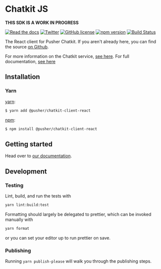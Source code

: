 # Chatkit JS
**THIS SDK IS A WORK IN PROGRESS**

[![Read the docs](https://img.shields.io/badge/read_the-docs-92A8D1.svg)](https://docs.pusher.com/chatkit/reference/react)
[![Twitter](https://img.shields.io/badge/twitter-@Pusher-blue.svg?style=flat)](http://twitter.com/Pusher)
[![GitHub license](https://img.shields.io/badge/license-MIT-lightgrey.svg)](https://github.com/pusher/chatkit-client-react/blob/master/LICENSE.md)
[![npm version](https://badge.fury.io/js/%40pusher%2Fchatkit-client.svg)](https://badge.fury.io/js/%40pusher%2Fchatkit-client-react)
[![Build Status](https://travis-ci.org/pusher/chatkit-client-js.svg?branch=master)](https://travis-ci.org/pusher/chatkit-client-react)

The React client for Pusher Chatkit. If you aren't already here, you can find the source [on Github](https://github.com/pusher/chatkit-client-react).

For more information on the Chatkit service, [see here](https://pusher.com/chatkit). For full documentation, [see here](https://docs.pusher.com/chatkit)

## Installation

### Yarn

[yarn](https://yarnpkg.com/):

```sh
$ yarn add @pusher/chatkit-client-react
```

[npm](https://www.npmjs.com/):

```sh
$ npm install @pusher/chatkit-client-react
```

## Getting started

Head over to [our documentation](https://docs.pusher.com/chatkit/reference/react).

## Development

### Testing

Lint, build, and run the tests with

```sh
yarn lint:build:test
```

Formatting should largely be delegated to prettier, which can be invoked manually with

```sh
yarn format
```

or you can set your editor up to run prettier on save.

### Publishing

Running `yarn publish-please` will walk you through the publishing steps.

